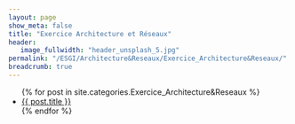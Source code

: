 ```yaml
---
layout: page
show_meta: false
title: "Exercice Architecture et Réseaux"
header:
   image_fullwidth: "header_unsplash_5.jpg"
permalink: "/ESGI/Architecture&Reseaux/Exercice_Architecture&Reseaux/"
breadcrumb: true
---
```

<ul>
    {% for post in site.categories.Exercice_Architecture&Reseaux %}
    <li><a href="{{ site.url }}{{ post.url }}">{{ post.title }}</a></li>
    {% endfor %}
</ul>
